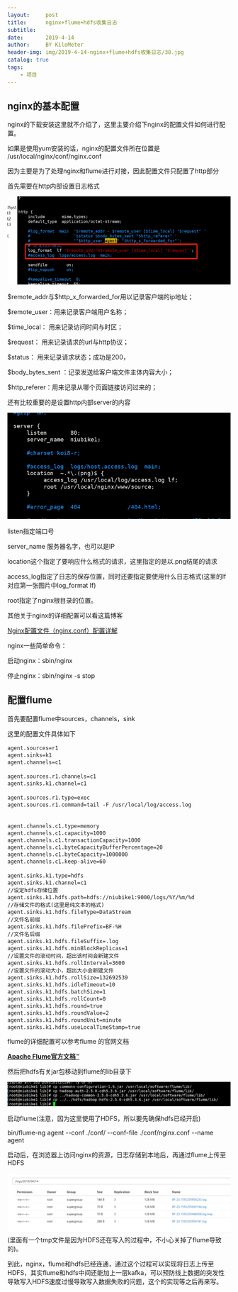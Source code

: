 ```yaml
---
layout:     post
title:      nginx+flume+hdfs收集日志
subtitle:   
date:       2019-4-14
author:     BY KiloMeter
header-img: img/2019-4-14-nginx+flume+hdfs收集日志/38.jpg
catalog: true
tags:
    - 项目
---
```

## nginx的基本配置

nginx的下载安装这里就不介绍了，这里主要介绍下nginx的配置文件如何进行配置。

如果是使用yum安装的话，nginx的配置文件所在位置是 /usr/local/nginx/conf/nginx.conf

因为主要是为了处理nginx和flume进行对接，因此配置文件只配置了http部分

首先需要在http内部设置日志格式

![](/img/2019-4-14-nginx+flume+hdfs收集日志/nginx日志格式.png)

\$remote_addr与\$http_x_forwarded_for用以记录客户端的ip地址；

\$remote_user：用来记录客户端用户名称；

\$time_local： 用来记录访问时间与时区；

\$request： 用来记录请求的url与http协议；

\$status： 用来记录请求状态；成功是200，

\$body_bytes_sent ：记录发送给客户端文件主体内容大小；

\$http_referer：用来记录从哪个页面链接访问过来的；

还有比较重要的是设置http内部server的内容

![](/img/2019-4-14-nginx+flume+hdfs收集日志/server配置.png)

listen指定端口号

server_name 服务器名字，也可以是IP

location这个指定了要响应什么格式的请求，这里指定的是以.png结尾的请求

access_log指定了日志的保存位置，同时还要指定要使用什么日志格式(这里的lf对应第一张图片中log_format lf)

root指定了nginx根目录的位置。

其他关于nginx的详细配置可以看这篇博客

[Nginx配置文件（nginx.conf）配置详解](https://blog.csdn.net/tjcyjd/article/details/50695922)

nginx一些简单命令：

启动nginx：sbin/nginx

停止nginx：sbin/nginx -s stop

## 配置flume

首先要配置flume中sources，channels，sink

这里的配置文件具体如下

```
agent.sources=r1   
agent.sinks=k1
agent.channels=c1

agent.sources.r1.channels=c1
agent.sinks.k1.channel=c1

agent.sources.r1.type=exec
agent.sources.r1.command=tail -F /usr/local/log/access.log


agent.channels.c1.type=memory
agent.channels.c1.capacity=1000
agent.channels.c1.transactionCapacity=1000
agent.channels.c1.byteCapacityBufferPercentage=20
agent.channels.c1.byteCapacity=1000000
agent.channels.c1.keep-alive=60

agent.sinks.k1.type=hdfs
agent.sinks.k1.channel=c1
//设定hdfs存储位置
agent.sinks.k1.hdfs.path=hdfs://niubike1:9000/logs/%Y/%m/%d
//存储文件的格式(这里是纯文本的格式)
agent.sinks.k1.hdfs.fileType=DataStream
//文件名前缀
agent.sinks.k1.hdfs.filePrefix=BF-%H
//文件名后缀
agent.sinks.k1.hdfs.fileSuffix=.log
agent.sinks.k1.hdfs.minBlockReplicas=1
//设置文件的滚动时间，超出该时间会新建文件
agent.sinks.k1.hdfs.rollInterval=3600
//设置文件的滚动大小，超出大小会新建文件
agent.sinks.k1.hdfs.rollSize=132692539
agent.sinks.k1.hdfs.idleTimeout=10
agent.sinks.k1.hdfs.batchSize=1
agent.sinks.k1.hdfs.rollCount=0
agent.sinks.k1.hdfs.round=true
agent.sinks.k1.hdfs.roundValue=2
agent.sinks.k1.hdfs.roundUnit=minute
agent.sinks.k1.hdfs.useLocalTimeStamp=true
```

flume的详细配置可以参考flume 的官网文档

[**Apache Flume官方文档**™](https://flume.apache.org/FlumeUserGuide.html)

然后把hdfs有关jar包移动到flume的lib目录下

![](/img/2019-4-14-nginx+flume+hdfs收集日志/hdfs移动至flume的jar包.png)

启动flume(注意，因为这里使用了HDFS，所以要先确保hdfs已经开启)

bin/flume-ng agent --conf ./conf/ --conf-file ./conf/nginx.conf --name agent

启动后，在浏览器上访问nginx的资源，日志存储到本地后，再通过flume上传至HDFS

![](/img/2019-4-14-nginx+flume+hdfs收集日志/HDFS文件.png)(里面有一个tmp文件是因为HDFS还在写入的过程中，不小心关掉了flume导致的)。

到此，nginx，flume和hdfs已经连通，通过这个过程可以实现将日志上传至HDFS，其实flume和hdfs中间还能加上一层kafka，可以预防线上数据的突发性导致写入HDFS速度过慢导致写入数据失败的问题，这个的实现等之后再来写。